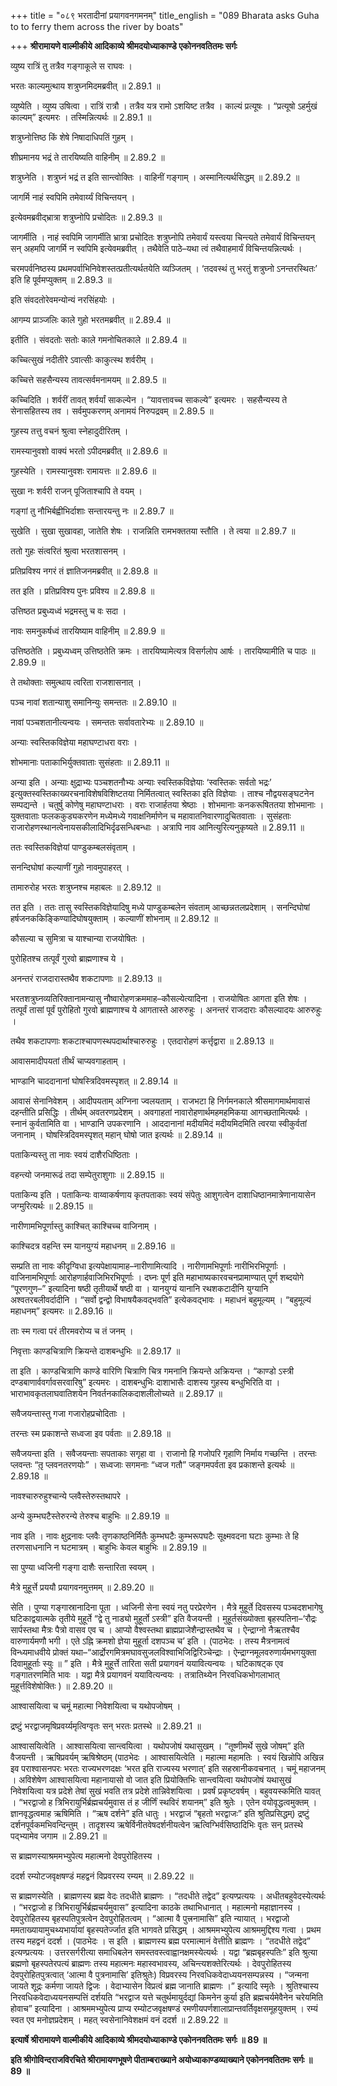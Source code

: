 +++
title = "०८९ भरतादीनां प्रयागवनगमनम्"
title_english = "089 Bharata asks Guha to to ferry them across the river by boats"

+++
**श्रीरामायणे वाल्मीकीये आदिकाव्ये श्रीमदयोध्याकाण्डे एकोननवतितमः सर्गः**

व्युष्य रात्रिं तु तत्रैव गङ्गाकूले स राघवः ।

भरतः काल्यमुत्थाय शत्रुघ्नमिदमब्रवीत् ॥ 2.89.1 ॥

व्युष्येति । व्युष्य उषित्वा । रात्रिं रात्रौ । तत्रैव यत्र रामो ऽशयिष्ट तत्रैव । काल्यं प्रत्यूषः । “प्रत्यूषो ऽहर्मुखं काल्यम्” इत्यमरः । तस्मिन्नित्यर्थः ॥ 2.89.1 ॥

शत्रुघ्नोत्तिष्ठ किं शेषे निषादाधिपतिं गुहम् ।

शीघ्रमानय भद्रं ते तारयिष्यति वाहिनीम् ॥ 2.89.2 ॥

शत्रुघ्नेति । शत्रुघ्नं भद्रं त इति सान्त्वोक्तिः । वाहिनीं गङ्गाम् । अस्मानित्यर्थसिद्धम् ॥ 2.89.2 ॥

जागर्मि नाहं स्वपिमि तमेवार्य्यं विचिन्तयन् ।

इत्येवमब्रवीद्भ्रात्रा शत्रुघ्नोपि प्रचोदितः ॥ 2.89.3 ॥

जागर्मीति । नाहं स्वपिमि जागर्मीति भ्रात्रा प्रचोदितः शत्रुघ्नोपि तमेवार्यं यस्त्वया चिन्त्यते तमेवार्यं विचिन्तयन् सन् अहमपि जागर्मि न स्वपिमि इत्येवमब्रवीत् । तथैवेति पाठे–यथा त्वं तथैवाहमार्यं विचिन्तयन्नित्यर्थः ।

चरमपर्वनिष्ठस्य प्रथमपर्वाभिनिवेशस्तत्प्रतीत्यर्थतयेति व्यञ्जितम् । ‘तदवस्थं तु भरतुं शत्रुघ्नो ऽनन्तरस्थितः’ इति हि पूर्वमप्युक्तम् ॥ 2.89.3 ॥

इति संवदतोरेवमन्योन्यं नरसिंहयोः ।

आगम्य प्राञ्जलिः काले गुहो भरतमब्रवीत् ॥ 2.89.4 ॥

इतीति । संवदतोः सतोः काले गमनोचितकाले ॥ 2.89.4 ॥

कच्चित्सुखं नदीतीरे ऽवात्सीः काकुत्स्थ शर्वरीम् ।

कच्चित्ते सहसैन्यस्य तावत्सर्वमनामयम् ॥ 2.89.5 ॥

कच्चिदिति । शर्वरीं तावत् शर्वर्यां साकल्येन । “यावत्तावच्च साकल्ये” इत्यमरः । सहसैन्यस्य ते सेनासहितस्य तव । सर्वमुपकरणम् अनामयं निरुपद्रवम् ॥ 2.89.5 ॥

गुहस्य तत्तु वचनं श्रुत्वा स्नेहादुदीरितम् ।

रामस्यानुवशो वाक्यं भरतो ऽपीदमब्रवीत् ॥ 2.89.6 ॥

गुहस्येति । रामस्यानुवशः रामायत्तः ॥ 2.89.6 ॥

सुखा नः शर्वरी राजन् पूजिताश्चापि ते वयम् ।

गङ्गां तु नौभिर्बह्वीभिर्दाशाः सन्तारयन्तु नः ॥ 2.89.7 ॥

सुखेति । सुखा सुखावहा, जातेति शेषः । राजन्निति रामभक्ततया स्तौति । ते त्वया ॥ 2.89.7 ॥

ततो गुहः संत्वरितं श्रुत्वा भरतशासनम् ।

प्रतिप्रविश्य नगरं तं ज्ञातिजनमब्रवीत् ॥ 2.89.8 ॥

तत इति । प्रतिप्रविश्य पुनः प्रविश्य ॥ 2.89.8 ॥

उत्तिष्ठत प्रबुध्यध्वं भद्रमस्तु च वः सदा ।

नावः समनुकर्षध्वं तारयिष्याम वाहिनीम् ॥ 2.89.9 ॥

उत्तिष्ठतेति । प्रबुध्यध्वम् उत्तिष्ठतेति क्रमः । तारयिष्यामेत्यत्र विसर्गलोप आर्षः । तारयिष्यामीति च पाठः ॥ 2.89.9 ॥

ते तथोक्ताः समुत्थाय त्वरिता राजशासनात् ।

पञ्च नावां शतान्याशु समानिन्युः समन्ततः ॥ 2.89.10 ॥

नावां पञ्चशतानीत्यन्वयः । समन्ततः सर्वावतारेभ्यः ॥ 2.89.10 ॥

अन्याः स्वस्तिकविज्ञेया महाघण्टाधरा वराः ।

शोभमानाः पताकाभिर्युक्तवाताः सुसंहताः ॥ 2.89.11 ॥

अन्या इति । अन्याः क्षुद्राभ्यः पञ्चशतनौभ्यः अन्याः स्वस्तिकविज्ञेयाः ‘स्वस्तिकः सर्वतो भद्रः’ इत्युक्तस्वस्तिकाख्यरचनाविशेषविशिष्टतया निर्मितत्वात् स्वस्तिका इति विज्ञेयाः । ताश्च नौद्वयसङ्घटनेन सम्पद्यन्ते । चतुर्षु कोणेषु महाघण्टाधराः । वराः राजार्हतया श्रेष्ठाः । शोभमानाः कनकरूषिततया शोभमानाः । युक्तवाताः फलककुड्यकरणेन मध्येमध्ये गवाक्षनिर्माणेन च महावातनिवारणादुचितवाताः । सुसंहताः राजारोहणस्थानत्वेनायसकीलादिभिर्दृढसन्धिबन्धाः । अत्रापि नाव आनित्युरित्यनुकृष्यते ॥ 2.89.11 ॥

ततः स्वस्तिकविज्ञेयां पाण्डुकम्बलसंवृताम् ।

सनन्दिघोषां कल्याणीं गुहो नावमुपाहरत् ।

तामारुरोह भरतः शत्रुघ्नश्च महाबलः ॥ 2.89.12 ॥

तत इति । ततः तासु स्वस्तिकविज्ञेयादिषु मध्ये पाण्डुकम्बलेन संवताम् आच्छन्नतलप्रदेशाम् । सनन्दिघोषां हर्षजनककिङ्किण्यादिघोषयुक्ताम् । कल्याणीं शोभनाम् ॥ 2.89.12 ॥

कौसल्या च सुमित्रा च याश्चान्या राजयोषितः ।

पुरोहितश्च तत्पूर्वं गुरवो ब्राह्मणाश्च ये ।

अनन्तरं राजदारास्तथैव शकटापणाः ॥ 2.89.13 ॥

भरतशत्रुघ्नव्यतिरिक्तानामन्यासु नौष्वारोहणक्रममाह–कौसल्येत्यादिना । राजयोषितः आगता इति शेषः । तत्पूर्वं तासां पूर्वं पुरोहितो गुरवो ब्राह्मणाश्च ये आगतास्ते आरुरुहुः । अनन्तरं राजदाराः कौसल्यादयः आरुरुहुः ।

तथैव शकटापणाः शकटाश्चापणस्थपदार्थाश्चारुरुहुः । एतदारोहणं कर्त्तृद्वारा ॥ 2.89.13 ॥

आवासमादीपयतां तीर्थं चाप्यवगाहताम् ।

भाण्डानि चाददानानां घोषस्त्रिदिवमस्पृशत् ॥ 2.89.14 ॥

आवासं सेनानिवेशम् । आदीपयताम् अग्निना ज्वलयताम् । राजभटा हि निर्गमनकाले श्रीसमागमार्थमावासं दहन्तीति प्रसिद्धिः । तीर्थम् अवतरणप्रदेशम् । अवगाहतां नावारोहणार्थमहमहमिकया आगच्छतामित्यर्थः । स्नानं कुर्वतामिति वा । भाण्डानि उपकरणानि । आददानानां मदीयमिदं मदीयमिदमिति त्वरया स्वीकुर्वतां जनानाम् । घोषस्त्रिदिवमस्पृशत् महान् घोषो जात इत्यर्थः ॥ 2.89.14 ॥

पताकिन्यस्तु ता नावः स्वयं दाशैरधिष्ठिताः ।

वहन्त्यो जनमारूढं तदा सम्पेतुराशुगाः ॥ 2.89.15 ॥

पताकिन्य इति । पताकिन्यः वाय्वाकर्षणाय कृतपताकाः स्वयं संपेतुः आशुगत्वेन दाशाधिष्ठानमात्रेणानायासेन जग्मुरित्यर्थः ॥ 2.89.15 ॥

नारीणामभिपूर्णास्तु काश्चित् काश्चिच्च वाजिनाम् ।

काश्चिदत्र वहन्ति स्म यानयुग्यं महाधनम् ॥ 2.89.16 ॥

सम्प्रति ता नावः कीदृग्विधा इत्यपेक्षायामाह–नारीणामित्यादि । नारीणामभिपूर्णाः नारीभिरभिपूर्णाः । वाजिनामभिपूर्णाः आरोहणार्हवाजिभिरभिपूर्णाः । दघ्नः पूर्ण इति महाभाष्यकारवचनप्रामाण्यात् पूर्ण शब्दयोगे “पूरणगुण–” इत्यादिना षष्ठी तृतीयार्थे षष्ठी वा । यानयुग्यं यानानि रथशकटादीनि युग्यानि अश्वतरबलीवर्दादीनि । “सर्वो द्वन्द्वो विभाषयैकवद्भवति” इत्येकवद्भावः । महाधनं बहुमूल्यम् । “बहुमूल्यं महाधनम्” इत्यमरः ॥ 2.89.16 ॥

ताः स्म गत्वा परं तीरमवरोप्य च तं जनम् ।

निवृत्ताः काण्डचित्राणि क्रियन्ते दाशबन्धुभिः ॥ 2.89.17 ॥

ता इति । काण्डचित्राणि काण्डे वारिणि चित्राणि चित्र गमनानि क्रियन्ते अक्रियन्त । “काण्डो ऽस्त्री दण्डबाणार्ववर्गावसरवारिषु” इत्यमरः । दाशबन्धुभिः दाशाभासैः दाशस्य गुहस्य बन्धुभिरिति वा । भाराभावकृतलाघवातिशयेन निवर्तनकालिकदाशलीलोच्यते ॥ 2.89.17 ॥

सवैजयन्तास्तु गजा गजारोहप्रचोदिताः ।

तरन्तः स्म प्रकाशन्ते सध्वजा इव पर्वताः ॥ 2.89.18 ॥

सवैजयन्ता इति । सवैजयन्ताः सपताकाः सगृहा वा । राजानो हि गजोपरि गृहाणि निर्माय गच्छन्ति । तरन्तः प्लवन्तः “तृ़ प्लवनतरणयोः” । सध्वजाः सगमनाः “ध्वज गतौ” जङ्गमपर्वता इव प्रकाशन्ते इत्यर्थः ॥ 2.89.18 ॥

नावश्चारुरुहुश्चान्ये प्लवैस्तेरुस्तथापरे ।

अन्ये कुम्भघटैस्तेरुरन्ये तेरुश्च बाहुभिः ॥ 2.89.19 ॥

नाव इति । नावः क्षुद्रनावः प्लवैः तृणकाष्ठनिर्मितैः कुम्भघटैः कुम्भरूपघटैः सूक्ष्मवदना घटाः कुम्भाः ते हि तरणसाधनानि न घटमात्रम् । बाहुभिः केवल बाहुभिः ॥ 2.89.19 ॥

सा पुण्या ध्वजिनी गङ्गा दाशैः सन्तारिता स्वयम् ।

मैत्रे मुहूर्त्ते प्रययौ प्रयागवनमुत्तमम् ॥ 2.89.20 ॥

सेति । पुण्या गङ्गास्रानादिना पूता । ध्वजिनी सेना स्वयं नतु परप्रेरणेन । मैत्रे मुहूर्ते दिवसस्य पञ्चदशभागेषु घटिकाद्वयात्मके तृतीये मुहूर्ते “द्वे तु नाड्यो मुहूर्तो ऽस्त्री” इति वैजयन्ती । मुहूर्तसंख्योक्ता बृहस्पतिना–‘रौद्रः सार्पस्तथा मैत्रः पैत्रो वासव एव च । आप्यो वैश्वस्तथा ब्राह्मप्राजेशैन्द्रास्तथैव च । ऐन्द्राग्नो नैऋतश्चैव वारुणार्यमणौ भगी । एते ऽह्नि क्रमशो ज्ञेया मुहूर्ता दशपञ्च च’ इति । (पाठभेदः । तस्य मैत्रनामत्वं विन्ध्यमाधवीये प्रोक्तं यथा–“आर्द्रोरगमित्रमघावसुजलविश्वाभिजिद्विरिञ्चेन्द्राः । ऐन्द्राग्नमूलवरुणार्यमभगयुक्ता दिवामुहूर्ताः स्युः ॥ ” इति । मैत्रे मुहूर्त्ते तारिता सती प्रयागवनं ययावित्यन्वयः । घटिकाषट्क एव गङ्गातरणमिति भावः । यद्वा मैत्रे प्रयागवनं ययावित्यन्वयः । तत्रातिथ्येन निरवधिकभोगलाभात् मुहूर्त्तविशेषोक्तिः ) ॥ 2.89.20 ॥

आश्वासयित्वा च चमूं महात्मा निवेशयित्वा च यथोपजोषम् ।

द्रष्टुं भरद्वाजमृषिप्रवर्य्यमृत्विग्वृतः सन् भरतः प्रतस्थे ॥ 2.89.21 ॥

आश्वासयित्वेति । आश्वासयित्वा सान्त्वयित्वा । यथोपजोषं यथासुखम् । “तूष्णीमर्थे सुखे जोषम्” इति वैजयन्ती । ऋषिप्रवर्यम् ऋषिश्रेष्ठम् (पाठभेदः । आश्वासयित्वेति । महात्मा महामतिः । स्वयं खिन्नोपि अखिन्न इव पराश्वासनपरः भरतः राज्यभरणदक्षः ‘भरत इति राज्यस्य भरणात्’ इति सहस्रानीकवचनात् । चमूं महाजनम् । अविशेषेण आश्वासयित्वा महानायासो वो जात इति प्रियोक्तिभिः सान्त्वयित्वा यथोपजोषं यथासुखं निवेशयित्वा यत्र प्रदेशे तेषां सुखं भवति तत्र प्रदेशे तान्निवेशयित्वा । प्रवर्षं प्रकृष्टवर्षम् । बहुवयस्कमिति यावत् । “भरद्वाजो ह त्रिभिरायुर्भिर्ब्रह्मचर्यमुवास तं ह जीर्णिं स्थविरं शयानम्” इति श्रुतेः । एतेन वयोवृद्धत्वमुक्तम् । ज्ञानवृद्धत्वमाह ऋषिमिति । “ऋष दर्शने” इति धातुः । भरद्वाजं “बृहतो भरद्वाजः” इति श्रुतिप्रसिद्धम्) द्रष्टुं दर्शनपूर्वकमभिवन्दिन्तुम् । तादृशस्य ऋषेर्विनीतवेषदर्शनीयत्वेन ऋत्विग्भिर्वसिष्ठादिभिः वृतः सन् प्रतस्थे पद्भ्यामेव जगाम ॥ 2.89.21 ॥

स ब्राह्मणस्याश्रममभ्युपेत्य महात्मनो देवपुरोहितस्य ।

ददर्श रम्योटजवृक्षषण्डं महद्वनं विप्रवरस्य रम्यम् ॥ 2.89.22 ॥

स ब्राह्मणस्येति । ब्राह्मणस्य ब्रह्म वेदः तदधीते ब्राह्मणः । “तदधीते तद्वेद” इत्यण्प्रत्ययः । अधीतबहुवेदस्येत्यर्थः । “भरद्वाजो ह त्रिभिरायुर्भिर्ब्रह्मचर्यमुवास” इत्यादिना काठके तथाभिधानात् । महात्मनो महाज्ञानस्य । देवपुरोहितस्य बृहस्पतिपुत्रत्वेन देवपुरोहितत्वम् । “आत्मा वै पुत्त्रनामासि” इति न्यायात् । भरद्वाजो ममताख्यायामुचथ्यभार्यायां बृहस्पतेर्ज्जात इति भागवते प्रसिद्धम् । आश्रममभ्युपेत्य आश्रममुद्दिश्य गत्वा । प्रथम तस्य महद्वनं ददर्श । (पाठभेदः । स इति । ब्राह्मणस्य ब्रह्म परमात्मानं वेत्तीति ब्राह्मणः । “तदधीते तद्वेद” इत्यण्प्रत्ययः । उत्तरसर्गरीत्या समाधिबलेन समस्तवस्त्वाह्वानक्षमस्येत्यर्थः । यद्वा “ब्रह्मबृहस्पतिः” इति श्रुत्या ब्रह्मणो बृहस्पतेरपत्यं ब्राह्मणः तस्य महात्मनः महास्वभावस्य, अचिन्त्यशक्तेरित्यर्थः । देवपुरोहितस्य देवपुरोहितपुत्रत्वात् ‘आत्मा वै पुत्रनामासि’ इतिश्रुतेः) विप्रवरस्य निरवधिकवेदाध्ययनसम्पन्नस्य । “जन्मना जायते शूद्रः कर्मणा जायते द्विजः । वेदाभ्यासेन विप्रत्वं ब्रह्म जानाति ब्राह्मणः ।” इत्यादि स्मृतेः । श्रुतिश्चास्य निरवधिकवेदाध्ययनसम्पत्तिं दर्शयति “भरद्वाज यत्ते चतुर्थमायुर्दद्यां किमनेन कुर्या इति ब्रह्मचर्यमेवैनेन चरेयमिति होवाच” इत्यादिना । आश्रममभ्युपेत्य प्राप्य रम्योटजवृक्षषण्डं रमणीयपर्णशालाप्रान्तवर्तिवृक्षसमूहयुक्तम् । रम्यं स्वत एव मनोज्ञप्रदेशम् । महत् स्वसेनानिवेशक्षमं वनं ददर्श ॥ 2.89.22 ॥

**इत्यार्षे श्रीरामायणे वाल्मीकीये आदिकाव्ये श्रीमदयोध्याकाण्डे एकोननवतितमः सर्गः ॥ 89 ॥**

**इति श्रीगोविन्दराजविरचिते श्रीरामायणभूषणे पीताम्बराख्याने अयोध्याकाण्डव्याख्याने एकोननवतितमः सर्गः ॥ 89 ॥**
